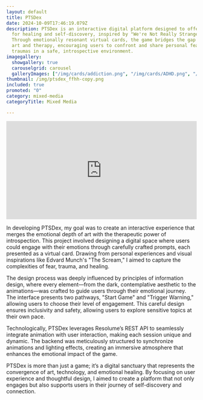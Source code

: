 ```yaml
---
layout: default
title: PTSDex
date: 2024-10-09T17:46:19.079Z
description: PTSDex is an interactive digital platform designed to offer a space
  for healing and self-discovery, inspired by "We're Not Really Strangers."
  Through emotionally resonant virtual cards, the game bridges the gap between
  art and therapy, encouraging users to confront and share personal fears and
  traumas in a safe, introspective environment.
imagegallery:
  showgallery: true
  carouselgrid: carousel
  galleryImages: ["/img/cards/addiction.png", "/img/cards/ADHD.png", "/img/cards/bullying.png", "/img/cards/claustro.png", "/img/cards/coulro.png", "/img/cards/depression.png", "/img/cards/ED.png", "/img/cards/emotional-abuse.png", "/img/cards/fatshaming.png", "/img/cards/gentrauma.png", "/img/cards/nycto.png", "/img/cards/physical-abuse.png", "/img/cards/racism.png", "/img/cards/SAD.png", "/img/cards/selfharm.png", "/img/cards/sexual-abuse.png", "/img/cards/street.png", "/img/cards/thanato.png", "/img/cards/war-trauma.png", "/img/cards/xeno.png", "/img/cards/back.png"]
thumbnail: /img/ptsdex_ffhh-copy.png
included: true
promoted: "0"
category: mixed-media 
categoryTitle: Mixed Media

---
```


<div style="display: flex; justify-content: center; align-items: center; position: relative; z-index: 1;">
  <iframe 
    title="PTSDex" 
    src="https://player.vimeo.com/video/1002864252?autoplay=1&loop=1&muted=1" 
    width="540" 
    height="260" 
    frameborder="0" 
    allow="autoplay; fullscreen" 
    allowfullscreen>
  </iframe>
</div> 



In developing PTSDex, my goal was to create an interactive experience that merges the emotional depth of art with the therapeutic power of introspection. This project involved designing a digital space where users could engage with their emotions through carefully crafted prompts, each presented as a virtual card. Drawing from personal experiences and visual inspirations like Edvard Munch's "The Scream," I aimed to capture the complexities of fear, trauma, and healing.

The design process was deeply influenced by principles of information design, where every element—from the dark, contemplative aesthetic to the animations—was crafted to guide users through their emotional journey. The interface presents two pathways, "Start Game" and "Trigger Warning," allowing users to choose their level of engagement. This careful design ensures inclusivity and safety, allowing users to explore sensitive topics at their own pace.

Technologically, PTSDex leverages Resolume’s REST API to seamlessly integrate animation with user interaction, making each session unique and dynamic. The backend was meticulously structured to synchronize animations and lighting effects, creating an immersive atmosphere that enhances the emotional impact of the game.

PTSDex is more than just a game; it’s a digital sanctuary that represents the convergence of art, technology, and emotional healing. By focusing on user experience and thoughtful design, I aimed to create a platform that not only engages but also supports users in their journey of self-discovery and connection.